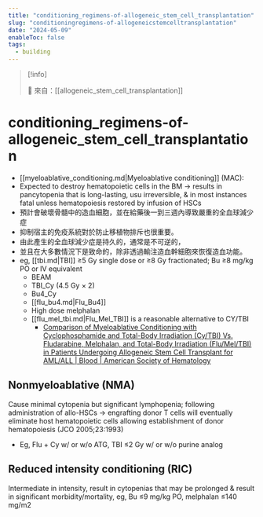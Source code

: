 ```yaml
---
title: "conditioning_regimens-of-allogeneic_stem_cell_transplantation"
slug: "conditioningregimens-of-allogeneicstemcelltransplantation"
date: "2024-05-09"
enableToc: false
tags:
  - building
---
```


> [!info]
>
> 🌱 來自：[[allogeneic_stem_cell_transplantation]]

# conditioning_regimens-of-allogeneic_stem_cell_transplantation

- [[myeloablative_conditioning.md|Myeloablative conditioning]] (MAC):
- Expected to destroy hematopoietic cells in the BM → results in pancytopenia that is long-lasting, usu irreversible, & in most instances fatal unless hematopoiesis restored by infusion of HSCs
- 預計會破壞骨髓中的造血細胞，並在給藥後一到三週內導致嚴重的全血球減少症
- 抑制宿主的免疫系統對於防止移植物排斥也很重要。
- 由此產生的全血球減少症是持久的，通常是不可逆的，
- 並且在大多數情況下是致命的，除非透過輸注造血幹細胞來恢復造血功能。
- eg, [[tbi.md|TBI]] ≥5 Gy single dose or ≥8 Gy fractionated; Bu ≥8 mg/kg PO or IV equivalent
  - BEAM
  - TBI_Cy (4.5 Gy × 2)
  - Bu4_Cy
  - [[flu_bu4.md|Flu_Bu4]]
  - High dose melphalan
  - [[flu_mel_tbi.md|Flu_Mel_TBI]] is a reasonable alternative to CY/TBI
    - [Comparison of Myeloablative Conditioning with Cyclophosphamide and Total-Body Irradiation (Cy/TBI) Vs. Fludarabine, Melphalan, and Total-Body Irradiation (Flu/Mel/TBI) in Patients Undergoing Allogeneic Stem Cell Transplant for AML/ALL | Blood | American Society of Hematology](https://ashpublications.org/blood/article/142/Supplement%201/4917/503497/Comparison-of-Myeloablative-Conditioning-with)

## Nonmyeloablative (NMA)

Cause minimal cytopenia but significant lymphopenia; following administration of allo-HSCs → engrafting donor T cells will eventually eliminate host hematopoietic cells allowing establishment of donor hematopoiesis (JCO 2005;23:1993)

- Eg, Flu + Cy w/ or w/o ATG, TBI ≤2 Gy w/ or w/o purine analog

## Reduced intensity conditioning (RIC)

Intermediate in intensity, result in cytopenias that may be prolonged & result in significant morbidity/mortality, eg, Bu ≤9 mg/kg PO, melphalan ≤140 mg/m2
